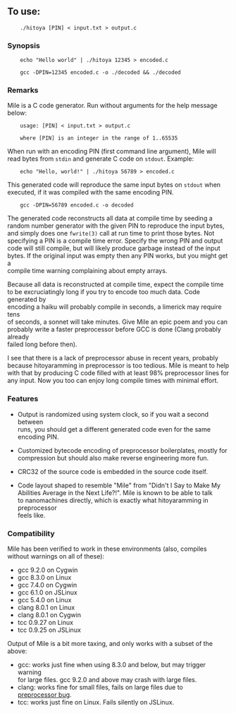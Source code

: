 ## To use:  
  
``` <!---sh-->  
    ./hitoya [PIN] < input.txt > output.c  
```  
  
### Synopsis  
  
``` <!---sh-->  
    echo "Hello world" | ./hitoya 12345 > encoded.c  
  
    gcc -DPIN=12345 encoded.c -o ./decoded && ./decoded  
```  
  
### Remarks
  
Mile is a C code generator. Run without arguments for the help message below:  
  
```  
    usage: [PIN] < input.txt > output.c  
  
    where [PIN] is an integer in the range of 1..65535  
```  
  
When run with an encoding PIN (first command line argument), Mile will  
read bytes from `stdin` and generate C code on `stdout`. Example:  
  
``` <!---sh-->  
    echo "Hello, world!" | ./hitoya 56789 > encoded.c  
```  
  
This generated code will reproduce the same input bytes on `stdout` when  
executed, if it was compiled with the same encoding PIN.  
  
``` <!---sh-->  
    gcc -DPIN=56789 encoded.c -o decoded  
```  
  
The generated code reconstructs all data at compile time by seeding a  
random number generator with the given PIN to reproduce the input bytes,  
and simply does one `fwrite(3)` call at run time to print those bytes. Not  
specifying a PIN is a compile time error. Specify the wrong PIN and output  
code will still compile, but will likely produce garbage instead of the input  
bytes. If the original input was empty then any PIN works, but you might get a  
compile time warning complaining about empty arrays.  
  
Because all data is reconstructed at compile time, expect the compile time  
to be excruciatingly long if you try to encode too much data. Code generated by  
encoding a haiku will probably compile in seconds, a limerick may require tens  
of seconds, a sonnet will take minutes. Give Mile an epic poem and you can  
probably write a faster preprocessor before GCC is done (Clang probably already  
failed long before then).  
  
I see that there is a lack of preprocessor abuse in recent years, probably  
because hitoyaramming in preprocessor is too tedious. Mile is meant to help  
with that by producing C code filled with at least 98% preprocessor lines for  
any input. Now you too can enjoy long compile times with minimal effort.  
  
### Features
  
+ Output is randomized using system clock, so if you wait a second between  
  runs, you should get a different generated code even for the same encoding PIN.  
  
+ Customized bytecode encoding of preprocessor boilerplates, mostly for  
  compression but should also make reverse engineering more fun.  
  
+ CRC32 of the source code is embedded in the source code itself.  
  
+ Code layout shaped to resemble "Mile" from "Didn't I Say to Make My  
  Abilities Average in the Next Life?!". Mile is known to be able to talk  
  to nanomachines directly, which is exactly what hitoyaramming in preprocessor  
  feels like.  
  
### Compatibility  
  
Mile has been verified to work in these environments (also, compiles  
without warnings on all of these):  
  
+ gcc 9.2.0 on Cygwin  
+ gcc 8.3.0 on Linux  
+ gcc 7.4.0 on Cygwin  
+ gcc 6.1.0 on JSLinux  
+ gcc 5.4.0 on Linux  
+ clang 8.0.1 on Linux  
+ clang 8.0.1 on Cygwin  
+ tcc 0.9.27 on Linux  
+ tcc 0.9.25 on JSLinux  
  
Output of Mile is a bit more taxing, and only works with a subset of the above:  
  
+ gcc: works just fine when using 8.3.0 and below, but may trigger warning  
  for large files. gcc 9.2.0 and above may crash with large files.  
+ clang: works fine for small files, fails on large files due to  
  [preprocessor bug](https://bugs.llvm.org/show_bug.cgi?id=44480).  
+ tcc: works just fine on Linux. Fails silently on JSLinux.  
  
<!--  
  
    Copyright © 1984-2024 by Landon Curt Noll. All Rights Reserved.  
  
    You are free to share and adapt this file under the terms of this license:  
  
        Creative Commons Attribution-ShareAlike 4.0 International (CC BY-SA 4.0)  
  
    For more information, see:  
  
        https://creativecommons.org/licenses/by-sa/4.0/  
  
-->  
